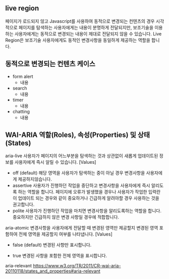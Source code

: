 <!-- $theme: gaia -->

## live region
페이지가 로드되지 않고 Javascript를 사용하여 동적으로 변경되는 컨텐츠의 경우 시각적으로 페이지를 탐색하는 사용자에게는 내용이 분명하게 전달되지만, 보조기술을 이용하는 사용자에게는 동적으로 변경되는 내용이 제대로 전달되지 않을 수 있습니다. Live Region은 보조기술 사용자에게도 동적인 변경사항을 동일하게 제공하는 역할을 합니다.



## 동적으로 변경되는 컨텐츠 케이스
- form alert
  - 내용
- search
  - 내용
- timer
  - 내용
- chatting
  - 내용


## WAI-ARIA 역할(Roles), 속성(Properties) 및 상태(States)

aria-live
사용자가 페이지의 어느부분을 탐색하는 것과 상관없이 새롭게 업데이트된 정보를 사용자에게 즉시 알릴 수 있습니다.
[Values]
- off (default)
  해당 영역을 사용자가 탐색하는 중이 아닐 경우 변경사항을 사용자에게 제공하지않습니다.
- assertive
  사용자가 진행하던 작업을 중단하고 변경사항을 사용자에게 즉시 알리도록 하는 역할을 합니다.
  페이지에 오류가 발생했을 경우나 사용자가 작업한 입력란이 업데이트 되는 경우와 같이 중요하거나 긴급하게 알려야할 경우 사용하는 것을 권고합니다.
- polite
  사용자가 진행하던 작업을 마치면 변경사항을 알리도록하는 역할을 합니다.
  중요하지만 긴급하지 않은 변경 사항일 경우에 적합합니다.

aria-atomic
변경사항을 사용자에게 전달할 때 변경된 영역만 제공할지 변경된 영역 포함하여 전체 영역을 제공할지 여부를 나타냅니다.
[Values]
- false (default)
  변경된 사항만 표시합니다.
    
- true
  변경된 사항을 포함한 전체 영역을 표시합니다.
  
  
aria-relevant
https://www.w3.org/TR/2011/CR-wai-aria-20110118/states_and_properties#aria-relevant

